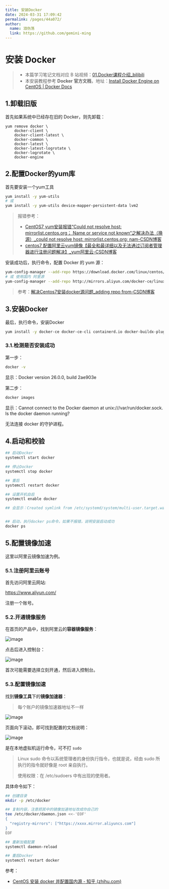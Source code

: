 ```yaml
---
title: 安装Docker
date: 2024-03-31 17:09:42
permalink: /pages/44a072/
author: 
  name: 泪伤荡
  link: https://github.com/gemini-ming
---
```

# 安装 Docker

> - 本篇学习笔记文档对应 B 站视频：[01.Docker课程介绍_bilibili](https://www.bilibili.com/video/BV1HP4118797?p=1&vd_source=d130139a92227a66fb558961b98507cb)
> - 本安装教程参考 **Docker 官方文档**，地址：[Install Docker Engine on CentOS | Docker Docs](https://docs.docker.com/engine/install/centos/)

## 1.卸载旧版

首先如果系统中已经存在旧的 Docker，则先卸载：

```Shell
yum remove docker \
    docker-client \
    docker-client-latest \
    docker-common \
    docker-latest \
    docker-latest-logrotate \
    docker-logrotate \
    docker-engine
```

## 2.配置Docker的yum库

首先要安装一个yum工具

```Bash
yum install -y yum-utils
# 或
yum install -y yum-utils device-mapper-persistent-data lvm2
```

> 报错参考：
>
> - [CentOS7 yum安装报错“Could not resolve host: mirrorlist.centos.org； Name or service not known“之解决办法（换源）_could not resolve host: mirrorlist.centos.org; nam-CSDN博客](https://blog.csdn.net/masound/article/details/140123479)
> - [centos7 配置阿里云yum镜像【最全和最详细以及无法通过订阅者管理器进行注册问题解决】_yum阿里云-CSDN博客](https://blog.csdn.net/qq_23859799/article/details/131876113)

安装成功后，执行命令，配置 Docker 的 yum 源：

```Bash
yum-config-manager --add-repo https://download.docker.com/linux/centos/docker-ce.repo
# 或 使用国内 阿里源
yum-config-manager --add-repo http://mirrors.aliyun.com/docker-ce/linux/centos/docker-ce.repo
```

> 参考：[解决Centos7安装docker源问题_adding repo from-CSDN博客](https://blog.csdn.net/qq_37272999/article/details/86769520)

## 3.安装Docker

最后，执行命令，安装Docker

```Bash
yum install -y docker-ce docker-ce-cli containerd.io docker-buildx-plugin docker-compose-plugin
```

### 3.1.检测是否安装成功

第一步：

```Bash
docker -v
```

显示：Docker version 26.0.0, build 2ae903e

第二步：

```Bash
docker images
```

显示：Cannot connect to the Docker daemon at unix:///var/run/docker.sock. Is the docker daemon running?

无法连接 docker 的守护进程。

## 4.启动和校验

```Bash
## 启动Docker
systemctl start docker

## 停止Docker
systemctl stop docker

## 重启
systemctl restart docker

## 设置开机自启
systemctl enable docker

## 会显示：Created symlink from /etc/systemd/system/multi-user.target.wants/docker.service to /usr/lib/systemd/system/docker.service.


## 启动，执行docker ps命令，如果不报错，说明安装启动成功
docker ps
```

## 5.配置镜像加速

这里以阿里云镜像加速为例。

### 5.1.注册阿里云账号

首先访问阿里云网站:

https://www.aliyun.com/

注册一个账号。

### 5.2.开通镜像服务

在首页的产品中，找到阿里云的**容器镜像服务**：

![image](https://cmty256.github.io/picx-images-hosting/microservice/image.1vyg3ae9n6.webp)

点击后进入控制台：

![image](https://cmty256.github.io/picx-images-hosting/microservice/image.lvao25lv.webp)

首次可能需要选择立刻开通，然后进入控制台。

### 5.3.配置镜像加速

找到**镜像工具**下的**镜像加速器**：

> 每个账户的镜像加速器地址不一样

![image](https://cmty256.github.io/picx-images-hosting/microservice/image.4912khsvmc.webp)

页面向下滚动，即可找到配置的文档说明：

![image](https://cmty256.github.io/picx-images-hosting/microservice/image.lvao3bws.webp)

是在本地虚拟机运行命令，可不打 `sudo`

> Linux sudo 命令以系统管理者的身份执行指令，也就是说，经由 sudo 所执行的指令就好像是 root 亲自执行。
>
> 使用权限：在 /etc/sudoers 中有出现的使用者。

具体命令如下：

```Bash
## 创建目录
mkdir -p /etc/docker

## 复制内容，注意把其中的镜像加速地址改成你自己的
tee /etc/docker/daemon.json <<-'EOF'
{
  "registry-mirrors": ["https://xxxx.mirror.aliyuncs.com"]
}
EOF

## 重新加载配置
systemctl daemon-reload

## 重启Docker
systemctl restart docker
```



参考：

- [CentOS 安装 docker 并配置国内源 - 知乎 (zhihu.com)](https://zhuanlan.zhihu.com/p/653306436)